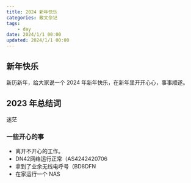 ```yaml
---
title: 2024 新年快乐
categories: 散文杂记
tags: 
    - day
date: 2024/1/1 00:00
updated: 2024/1/1 00:00
---
```


## 新年快乐
新历新年，给大家说一个 2024 年新年快乐，在新年里开开心心，事事顺遂。

## 2023 年总结词
迷茫

### 一些开心的事
- 离开不开心的工作。
- DN42网络运行正常（AS4242420706
- 拿到了业余无线电呼号（BD8DFN
- 在家运行一个 NAS
